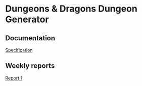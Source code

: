 # Dungeons & Dragons Dungeon Generator
## Documentation
[Specification](https://github.com/Veloxization/dnd-dungeon-generator/blob/main/documentation/SPECIFICATIONS.md)
## Weekly reports
[Report 1](https://github.com/Veloxization/dnd-dungeon-generator/blob/main/documentation/weekly-reports/weekly-report-1.md)
